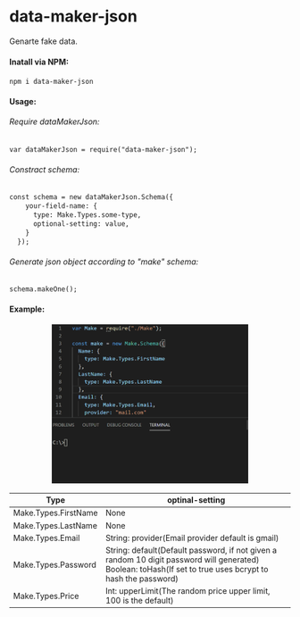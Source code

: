 # data-maker-json
Genarte fake data.

#### Inatall via NPM:
    npm i data-maker-json
    
#### Usage:
###### Require dataMakerJson:  
    var dataMakerJson = require("data-maker-json");

###### Constract schema:
    const schema = new dataMakerJson.Schema({
        your-field-name: {
          type: Make.Types.some-type,
          optional-setting: value,
        }
      });
###### Generate json object according to "make" schema:
    schema.makeOne();
#### Example:
<p align="center">
  <img src="example.gif" width="70%">
</p>


| Type  | optinal-setting |
| ------------- | ------------- |
| Make.Types.FirstName  | None  |
| Make.Types.LastName  | None  |
| Make.Types.Email  | String: provider(Email provider default is gmail)  |
| Make.Types.Password  | String: default(Default password, if not given a random 10 digit password will generated)  Boolean: toHash(If set to true uses bcrypt to hash the password)  |
| Make.Types.Price  | Int: upperLimit(The random price upper limit, 100 is the default)  |
